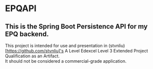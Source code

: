 # EPQAPI
## This is the Spring Boot Persistence API for my EPQ backend.
This project is intended for use and presentation in (stvnliu)[https://github.com/stvnliu]'s A Level Edexcel Level 3 Extended Project Qualification as an Artifact.  
It should not be considered a commercial-grade application.